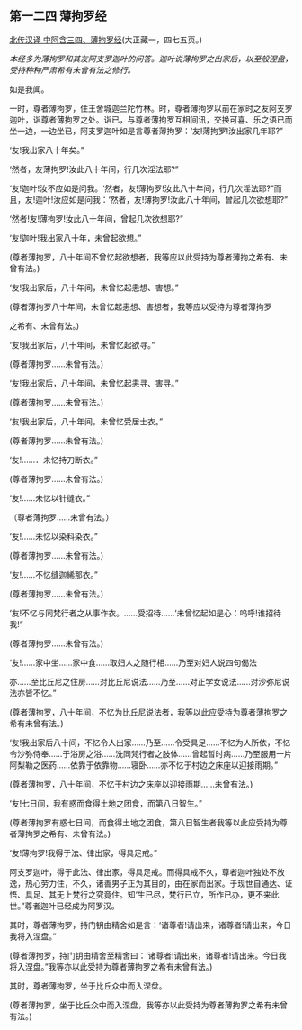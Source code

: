 ## 第一二四 薄拘罗经

[北传汉译 中阿含三四、薄拘罗经](https://github.com/gwsice/buddhism/blob/master/%E6%97%A9%E6%9C%9F/%E4%B8%AD%E9%98%BF%E5%90%AB%E7%BB%8F/08.md#bo-ju-luo-jing)(大正藏一，四七五页。)

*本经多为薄拘罗和其友阿支罗迦叶的问答。迦叶说薄拘罗之出家后，以至般涅盘，受持种种严肃希有未曾有法之修行。*

如是我闻。

一时，尊者薄拘罗，住王舍城迦兰陀竹林。时，尊者薄拘罗以前在家时之友阿支罗迦叶，诣尊者薄拘罗之处。诣已，与尊者薄拘罗互相间讯，交换可喜、乐之语已而坐一边，一边坐已，阿支罗迦叶如是言尊者薄拘罗：‘友!薄拘罗!汝出家几年耶?”

‘友!我出家八十年矣。”

‘然者，友薄拘罗!汝此八十年间，行几次淫法耶?”

‘友!迦叶!汝不应如是问我。‘然者，友!薄拘罗!汝此八十年间，行几次淫法耶?”而且，友!迦叶!汝应如是问我：‘然者，友!薄拘罗!汝此八十年间，曾起几次欲想耶?”

‘然者!友!薄拘罗!汝此八十年间，曾起几次欲想耶?”

‘友!迦叶!我出家八十年，未曾起欲想。”

(尊者薄拘罗，八十年间不曾忆起欲想者，我等应以此受持为尊者薄拘之希有、未曾有法。)

‘友!我出家后，八十年间，未曾忆起恚想、害想。”

(尊者薄拘罗八十年间，未曾忆起恚想、害想者，我等应以受持为尊者薄拘罗

之希有、未曾有法。)

‘友!我出家后，八十年间，未曾忆起欲寻。”

(尊者薄拘罗……未曾有法。)

‘友!我出家后，八十年间，未曾忆起恚寻、害寻。”

(尊者薄拘罗……未曾有法。)

‘友!我出家后，八十年间，未曾忆受居士衣。”

(尊者薄拘罗……未曾有法。)

‘友!……．未忆持刀断衣。”

(尊者薄拘罗……未曾有法。)

‘友!……未忆以针缝衣。”

（尊者薄拘罗……未曾有法。）

‘友!……未忆以染料染衣。”

(尊者薄拘罗……未曾有法。)

‘友!……不忆缝迦絺那衣。”

(尊者薄拘罗……未曾有法。)

‘友!不忆与同梵行者之从事作衣。……受招待……‘未曾忆起如是心：呜呼!谁招待我!”

(尊者薄拘罗……未曾有法。)

‘友!……家中坐……家中食……取妇人之随行相……乃至对妇人说四句偈法

亦……至比丘尼之住房……对比丘尼说法……乃至……对正学女说法……对沙弥尼说法亦皆不忆。”

(尊者薄拘罗，八十年间，不忆为比丘尼说法者，我等以此应受持为尊者薄拘罗之希有未曾有法。)

‘友!我出家后八十间，不忆令人出家……乃至……令受具足……不忆为人所依，不忆令沙弥侍奉……于浴房之浴……洗同梵行者之肢体……曾起暂时病……乃至服用一片阿梨勒之医药……依靠于依靠物……寝卧……亦不忆于村边之床座以迎接雨期。”

(尊者薄拘罗，八十年间，不忆于村边之床座以迎接雨期……未曾有法。)

‘友!七日间，我有惑而食得土地之团食，而第八日智生。”

(尊者薄拘罗有惑七日间，而食得土地之团食，第八日智生者我等以此应受持为尊者薄拘罗之希有、未曾有法。)

‘友!薄拘罗!我得于法、律出家，得具足戒。”

阿支罗迦叶，得于此法、律出家，得具足戒。而得具戒不久，尊者迦叶独处不放逸，热心劳力住，不久，诸善男子正为其目的，由在家而出家。于现世自通达、证悟、具足、其无上梵行之究竟住。知‘生已尽，梵行已立，所作已办，更不来此世。”尊者迦叶已经成为阿罗汉。

其时，尊者薄拘罗，持门钥由精舍如是言：‘诸尊者!请出来，诸尊者!请出来，今日我将入涅盘。”

(尊者薄拘罗，持门钥由精舍至精舍曰：‘诸尊者!请出来，诸尊者!请出来。今日我将入涅盘。”我等亦以此受持为尊者薄拘罗之希有未曾有法。)

其时，尊者薄拘罗，坐于比丘众中而入涅盘。

(尊者薄拘罗，坐于比丘众中而入涅盘，我等亦以此受持为尊者薄拘罗之希有未曾有法。)
